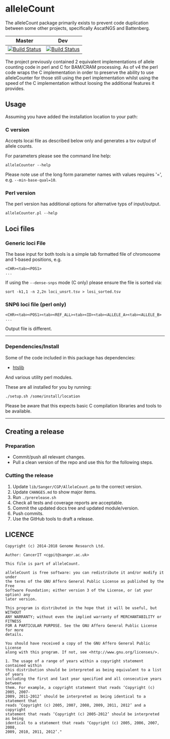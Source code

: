# alleleCount

The alleleCount package primarily exists to prevent code duplication between some other projects,
specifically AscatNGS and Battenberg.

| Master | Dev |
|---|---|
| [![Build Status](https://travis-ci.org/cancerit/alleleCount.svg?branch=master)](https://travis-ci.org/cancerit/alleleCount) | [![Build Status](https://travis-ci.org/cancerit/alleleCount.svg?branch=dev)](https://travis-ci.org/cancerit/alleleCount) |

The project previously contained 2 equivalent implementations of allele counting code in perl and C
for BAM/CRAM processing.  As of v4 the perl code wraps the C implementation in order to preserve the
ability to use alleleCounter for those still using the perl implementation whilst using the speed of
the C implementation without loosing the additional features it provides.

## Usage

Assuming you have added the installation location to your path:

### C version

Accepts locai file as described below only and generates a tsv output of allele counts.

For parameters please see the command line help:

```
alleleCounter --help
```

Please note use of the long form parameter names with values requires '=', e.g. `--min-base-qual=10`.

### Perl version

The perl version has additional options for alternative typs of input/output.

```
alleleCounter.pl --help
```

## Loci files

### Generic loci File

The base input for both tools is a simple tab formatted file of chromosome and 1-based positions, e.g.

```
<CHR><tab><POS1>
...
```

If using the `--dense-snps` mode (C only) please ensure the file is sorted via:

```
sort -k1,1 -n 2,2n loci_unsrt.tsv > losi_sorted.tsv
```

### SNP6 loci file (perl only)

```
<CHR><tab><POS1><tab><REF_ALL><tab><ID><tab><ALLELE_A><tab><ALLELE_B>
...
```

Output file is different.

---

### Dependencies/Install

Some of the code included in this package has dependencies:

* [htslib](https://github.com/samtools/htslib)

And various utility perl modules.

These are all installed for you by running:

    ./setup.sh /some/install/location

Please be aware that this expects basic C compilation libraries and tools to be available.

---

## Creating a release

### Preparation

* Commit/push all relevant changes.
* Pull a clean version of the repo and use this for the following steps.

### Cutting the release

1. Update `lib/Sanger/CGP/AlleleCount.pm` to the correct version.
2. Update `CHANGES.md` to show major items.
3. Run `./prerelease.sh`
4. Check all tests and coverage reports are acceptable.
5. Commit the updated docs tree and updated module/version.
6. Push commits.
7. Use the GitHub tools to draft a release.

## LICENCE

```
Copyright (c) 2014-2018 Genome Research Ltd.

Author: CancerIT <cgpit@sanger.ac.uk>

This file is part of alleleCount.

alleleCount is free software: you can redistribute it and/or modify it under
the terms of the GNU Affero General Public License as published by the Free
Software Foundation; either version 3 of the License, or (at your option) any
later version.

This program is distributed in the hope that it will be useful, but WITHOUT
ANY WARRANTY; without even the implied warranty of MERCHANTABILITY or FITNESS
FOR A PARTICULAR PURPOSE. See the GNU Affero General Public License for more
details.

You should have received a copy of the GNU Affero General Public License
along with this program. If not, see <http://www.gnu.org/licenses/>.

1. The usage of a range of years within a copyright statement contained within
this distribution should be interpreted as being equivalent to a list of years
including the first and last year specified and all consecutive years between
them. For example, a copyright statement that reads ‘Copyright (c) 2005, 2007-
2009, 2011-2012’ should be interpreted as being identical to a statement that
reads ‘Copyright (c) 2005, 2007, 2008, 2009, 2011, 2012’ and a copyright
statement that reads ‘Copyright (c) 2005-2012’ should be interpreted as being
identical to a statement that reads ‘Copyright (c) 2005, 2006, 2007, 2008,
2009, 2010, 2011, 2012’."
```
